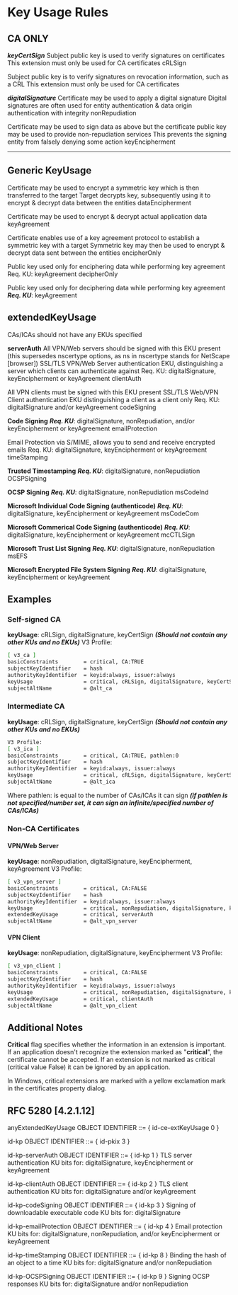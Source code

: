 # Key Usage Rules

## CA ONLY

***keyCertSign***
Subject public key is used to verify signatures on certificates
This extension must only be used for CA certificates
cRLSign

Subject public key is to verify signatures on revocation information, such as a CRL
This extension must only be used for CA certificates

***digitalSignature***
Certificate may be used to apply a digital signature
Digital signatures are often used for entity authentication & data origin authentication with integrity
nonRepudiation

Certificate may be used to sign data as above but the certificate public key may be used to provide non-repudiation services
This prevents the signing entity from falsely denying some action
keyEncipherment

----

## Generic KeyUsage

Certificate may be used to encrypt a symmetric key which is then transferred to the target
Target decrypts key, subsequently using it to encrypt & decrypt data between the entities
dataEncipherment

Certificate may be used to encrypt & decrypt actual application data
keyAgreement

Certificate enables use of a key agreement protocol to establish a symmetric key with a target
Symmetric key may then be used to encrypt & decrypt data sent between the entities
encipherOnly

Public key used only for enciphering data while performing key agreement
Req. KU: keyAgreement
decipherOnly

Public key used only for deciphering data while performing key agreement
***Req. KU***: keyAgreement


## extendedKeyUsage
CAs/ICAs should not have any EKUs specified

**serverAuth**
All VPN/Web servers should be signed with this EKU present
(this supersedes nscertype options, as ns in nscertype stands for NetScape [browser])
SSL/TLS VPN/Web Server authentication EKU, distinguishing a server which clients can authenticate against
Req. KU: digitalSignature, keyEncipherment or keyAgreement
clientAuth

All VPN clients must be signed with this EKU present
SSL/TLS Web/VPN Client authentication EKU distinguishing a client as a client only
Req. KU: digitalSignature and/or keyAgreement
codeSigning

**Code Signing**
***Req. KU***: digitalSignature, nonRepudiation, and/or keyEncipherment or keyAgreement
emailProtection

Email Protection via S/MIME, allows you to send and receive encrypted emails
Req. KU: digitalSignature, keyEncipherment or keyAgreement
timeStamping

**Trusted Timestamping**
***Req. KU***: digitalSignature, nonRepudiation
OCSPSigning

**OCSP Signing**
***Req. KU***: digitalSignature, nonRepudiation
msCodeInd

**Microsoft Individual Code Signing (authenticode)**
***Req. KU***: digitalSignature, keyEncipherment or keyAgreement
msCodeCom

**Microsoft Commerical Code Signing (authenticode)**
***Req. KU***: digitalSignature, keyEncipherment or keyAgreement
mcCTLSign

**Microsoft Trust List Signing**
***Req. KU***: digitalSignature, nonRepudiation
msEFS

**Microsoft Encrypted File System Signing**
***Req. KU***: digitalSignature, keyEncipherment or keyAgreement

## Examples

### Self-signed CA

**keyUsage**: cRLSign, digitalSignature, keyCertSign
***(Should not contain any other KUs and no EKUs)***
V3 Profile:

```sh
[ v3_ca ]
basicConstraints        = critical, CA:TRUE
subjectKeyIdentifier    = hash
authorityKeyIdentifier  = keyid:always, issuer:always
keyUsage                = critical, cRLSign, digitalSignature, keyCertSign
subjectAltName          = @alt_ca
```

### Intermediate CA
**keyUsage**: cRLSign, digitalSignature, keyCertSign
***(Should not contain any other KUs and no EKUs)***

```sh
V3 Profile:
[ v3_ica ]
basicConstraints        = critical, CA:TRUE, pathlen:0
subjectKeyIdentifier    = hash
authorityKeyIdentifier  = keyid:always, issuer:always
keyUsage                = critical, cRLSign, digitalSignature, keyCertSign
subjectAltName          = @alt_ica
```

Where pathlen: is equal to the number of CAs/ICAs it can sign
***(if pathlen is not specified/number set, it can sign an infinite/specified number of CAs/ICAs)***

### Non-CA Certificates

#### VPN/Web Server
**keyUsage**: nonRepudiation, digitalSignature, keyEncipherment, keyAgreement
V3 Profile:

```sh
[ v3_vpn_server ]
basicConstraints        = critical, CA:FALSE
subjectKeyIdentifier    = hash
authorityKeyIdentifier  = keyid:always, issuer:always
keyUsage                = critical, nonRepudiation, digitalSignature, keyEncipherment, keyAgreement 
extendedKeyUsage        = critical, serverAuth
subjectAltName          = @alt_vpn_server
```

#### VPN Client
**keyUsage**: nonRepudiation, digitalSignature, keyEncipherment
V3 Profile:

```sh
[ v3_vpn_client ]
basicConstraints        = critical, CA:FALSE
subjectKeyIdentifier    = hash
authorityKeyIdentifier  = keyid:always, issuer:always
keyUsage                = critical, nonRepudiation, digitalSignature, keyEncipherment
extendedKeyUsage        = critical, clientAuth
subjectAltName          = @alt_vpn_client
```
## Additional Notes
**Critical** flag specifies whether the information in an extension is important. If an application doesn't recognize the extension marked as "**critical**", the certificate cannot be accepted. If an extension is not marked as critical (critical value False) it can be ignored by an application.

In Windows, critical extensions are marked with a yellow exclamation mark in the certificates property dialog.

## RFC 5280 [4.2.1.12]

anyExtendedKeyUsage  OBJECT IDENTIFIER ::= { id-ce-extKeyUsage 0 }

id-kp  OBJECT IDENTIFIER ::= { id-pkix 3 }

id-kp-serverAuth OBJECT IDENTIFIER ::= { id-kp 1 }
TLS server authentication
KU bits for:
digitalSignature, keyEncipherment or keyAgreement

id-kp-clientAuth OBJECT IDENTIFIER ::= { id-kp 2 }
TLS client authentication
KU bits for:
digitalSignature and/or keyAgreement

id-kp-codeSigning  OBJECT IDENTIFIER ::= { id-kp 3 }
Signing of downloadable executable code
KU bits for:
digitalSignature

id-kp-emailProtection  OBJECT IDENTIFIER ::= { id-kp 4 }
Email protection
KU bits for:
digitalSignature, nonRepudiation, and/or keyEncipherment or keyAgreement

id-kp-timeStamping OBJECT IDENTIFIER ::= { id-kp 8 }
Binding the hash of an object to a time
KU bits for:
digitalSignature and/or nonRepudiation

id-kp-OCSPSigning  OBJECT IDENTIFIER ::= { id-kp 9 }
Signing OCSP responses
KU bits for:
digitalSignature and/or nonRepudiation
